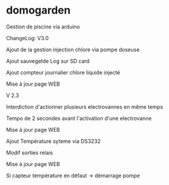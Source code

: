 # domogarden
Gestion de piscine via arduino

ChangeLog:
V3.0

Ajout  de la gestion injection chlore via pompe doseuse

Ajout sauvegatde Log sur SD card

Ajout compteur journalier chlore liquide injecté

Mise à jour page WEB


V 2.3

Interdiction d'actionner plusieurs electrovannes  en même temps

Tempo de 2 secondes avant l'activation d'une electrovanne

Mise à jour page WEB

Ajout Température syteme via DS3232

Modif sorties relais

Mise à jour page WEB

Si capteur température en défaut -> démarrage pompe
